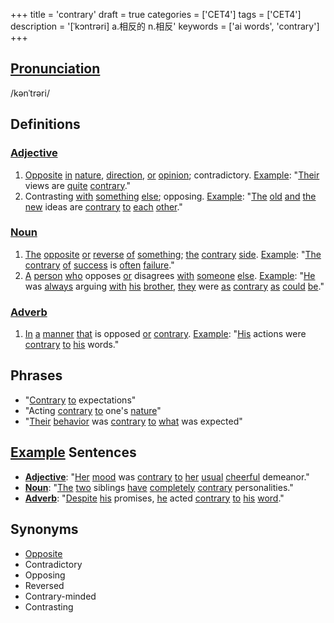 +++
title = 'contrary'
draft = true
categories = ['CET4']
tags = ['CET4']
description = '[ˈkɔntrəri] a.相反的 n.相反'
keywords = ['ai words', 'contrary']
+++

## [Pronunciation](/post/pronunciation/)
/kənˈtrəri/

## Definitions
### [Adjective](/post/adjective/)
1. [Opposite](/post/opposite/) [in](/post/in/) [nature](/post/nature/), [direction](/post/direction/), [or](/post/or/) [opinion](/post/opinion/); contradictory. [Example](/post/example/): "[Their](/post/their/) views are [quite](/post/quite/) [contrary](/post/contrary/)."
2. Contrasting [with](/post/with/) [something](/post/something/) [else](/post/else/); opposing. [Example](/post/example/): "[The](/post/the/) [old](/post/old/) [and](/post/and/) [the](/post/the/) [new](/post/new/) ideas are [contrary](/post/contrary/) [to](/post/to/) [each](/post/each/) [other](/post/other/)."

### [Noun](/post/noun/)
1. [The](/post/the/) [opposite](/post/opposite/) [or](/post/or/) [reverse](/post/reverse/) [of](/post/of/) [something](/post/something/); [the](/post/the/) [contrary](/post/contrary/) [side](/post/side/). [Example](/post/example/): "[The](/post/the/) [contrary](/post/contrary/) [of](/post/of/) [success](/post/success/) is [often](/post/often/) [failure](/post/failure/)."
2. [A](/post/a/) [person](/post/person/) [who](/post/who/) opposes [or](/post/or/) disagrees [with](/post/with/) [someone](/post/someone/) [else](/post/else/). [Example](/post/example/): "[He](/post/he/) was [always](/post/always/) arguing [with](/post/with/) [his](/post/his/) [brother](/post/brother/), [they](/post/they/) were [as](/post/as/) [contrary](/post/contrary/) [as](/post/as/) [could](/post/could/) [be](/post/be/)."

### [Adverb](/post/adverb/)
1. [In](/post/in/) [a](/post/a/) [manner](/post/manner/) [that](/post/that/) is opposed [or](/post/or/) [contrary](/post/contrary/). [Example](/post/example/): "[His](/post/his/) actions were [contrary](/post/contrary/) [to](/post/to/) [his](/post/his/) words."

## Phrases
- "[Contrary](/post/contrary/) [to](/post/to/) expectations"
- "Acting [contrary](/post/contrary/) [to](/post/to/) one's [nature](/post/nature/)"
- "[Their](/post/their/) [behavior](/post/behavior/) was [contrary](/post/contrary/) [to](/post/to/) [what](/post/what/) was expected"

## [Example](/post/example/) Sentences
- **[Adjective](/post/adjective/)**: "[Her](/post/her/) [mood](/post/mood/) was [contrary](/post/contrary/) [to](/post/to/) [her](/post/her/) [usual](/post/usual/) [cheerful](/post/cheerful/) demeanor."
- **[Noun](/post/noun/)**: "[The](/post/the/) [two](/post/two/) siblings [have](/post/have/) [completely](/post/completely/) [contrary](/post/contrary/) personalities."
- **[Adverb](/post/adverb/)**: "[Despite](/post/despite/) [his](/post/his/) promises, [he](/post/he/) acted [contrary](/post/contrary/) [to](/post/to/) [his](/post/his/) [word](/post/word/)."

## Synonyms
- [Opposite](/post/opposite/)
- Contradictory
- Opposing
- Reversed
- Contrary-minded
- Contrasting
